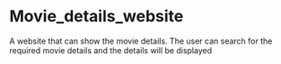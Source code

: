 # Movie_details_website
A website that can show the  movie details. The user can search for the required movie details and the details will be displayed
